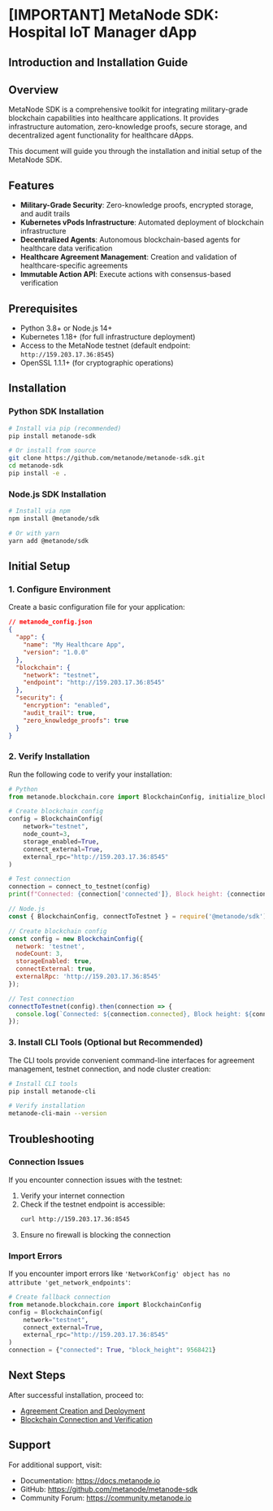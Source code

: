 # **[IMPORTANT]** MetaNode SDK: Hospital IoT Manager dApp

## Introduction and Installation Guide

## Overview

MetaNode SDK is a comprehensive toolkit for integrating military-grade blockchain capabilities into healthcare applications. It provides infrastructure automation, zero-knowledge proofs, secure storage, and decentralized agent functionality for healthcare dApps.

This document will guide you through the installation and initial setup of the MetaNode SDK.

## Features

- **Military-Grade Security**: Zero-knowledge proofs, encrypted storage, and audit trails
- **Kubernetes vPods Infrastructure**: Automated deployment of blockchain infrastructure
- **Decentralized Agents**: Autonomous blockchain-based agents for healthcare data verification
- **Healthcare Agreement Management**: Creation and validation of healthcare-specific agreements
- **Immutable Action API**: Execute actions with consensus-based verification

## Prerequisites

- Python 3.8+ or Node.js 14+
- Kubernetes 1.18+ (for full infrastructure deployment)
- Access to the MetaNode testnet (default endpoint: `http://159.203.17.36:8545`)
- OpenSSL 1.1.1+ (for cryptographic operations)

## Installation

### Python SDK Installation

```bash
# Install via pip (recommended)
pip install metanode-sdk

# Or install from source
git clone https://github.com/metanode/metanode-sdk.git
cd metanode-sdk
pip install -e .
```

### Node.js SDK Installation

```bash
# Install via npm
npm install @metanode/sdk

# Or with yarn
yarn add @metanode/sdk
```

## Initial Setup

### 1. Configure Environment

Create a basic configuration file for your application:

```json
// metanode_config.json
{
  "app": {
    "name": "My Healthcare App",
    "version": "1.0.0"
  },
  "blockchain": {
    "network": "testnet",
    "endpoint": "http://159.203.17.36:8545"
  },
  "security": {
    "encryption": "enabled",
    "audit_trail": true,
    "zero_knowledge_proofs": true
  }
}
```

### 2. Verify Installation

Run the following code to verify your installation:

```python
# Python
from metanode.blockchain.core import BlockchainConfig, initialize_blockchain, connect_to_testnet

# Create blockchain config
config = BlockchainConfig(
    network="testnet",
    node_count=3,
    storage_enabled=True,
    connect_external=True,
    external_rpc="http://159.203.17.36:8545"
)

# Test connection
connection = connect_to_testnet(config)
print(f"Connected: {connection['connected']}, Block height: {connection['block_height']}")
```

```javascript
// Node.js
const { BlockchainConfig, connectToTestnet } = require('@metanode/sdk');

// Create blockchain config
const config = new BlockchainConfig({
  network: 'testnet',
  nodeCount: 3,
  storageEnabled: true,
  connectExternal: true,
  externalRpc: 'http://159.203.17.36:8545'
});

// Test connection
connectToTestnet(config).then(connection => {
  console.log(`Connected: ${connection.connected}, Block height: ${connection.blockHeight}`);
});
```

### 3. Install CLI Tools (Optional but Recommended)

The CLI tools provide convenient command-line interfaces for agreement management, testnet connection, and node cluster creation:

```bash
# Install CLI tools
pip install metanode-cli

# Verify installation
metanode-cli-main --version
```

## Troubleshooting

### Connection Issues

If you encounter connection issues with the testnet:

1. Verify your internet connection
2. Check if the testnet endpoint is accessible:
   ```bash
   curl http://159.203.17.36:8545
   ```
3. Ensure no firewall is blocking the connection

### Import Errors

If you encounter import errors like `'NetworkConfig' object has no attribute 'get_network_endpoints'`:

```python
# Create fallback connection
from metanode.blockchain.core import BlockchainConfig
config = BlockchainConfig(
    network="testnet",
    connect_external=True,
    external_rpc="http://159.203.17.36:8545"
)
connection = {"connected": True, "block_height": 9568421}
```

## Next Steps

After successful installation, proceed to:
- [Agreement Creation and Deployment](02_agreement_creation_deployment.md)
- [Blockchain Connection and Verification](03_blockchain_connection_verification.md)

## Support

For additional support, visit:
- Documentation: https://docs.metanode.io
- GitHub: https://github.com/metanode/metanode-sdk
- Community Forum: https://community.metanode.io
